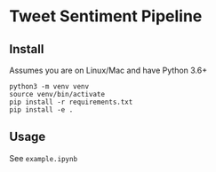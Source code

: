 # Tweet Sentiment Pipeline

## Install

Assumes you are on Linux/Mac and have Python 3.6+

```
python3 -m venv venv
source venv/bin/activate
pip install -r requirements.txt
pip install -e .
```

## Usage

See `example.ipynb`